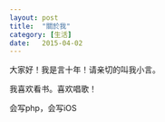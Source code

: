 ```yaml
---
layout: post
title:  "關於我"
category: [生活]
date:   2015-04-02 
---
```


大家好！我是言十年！请亲切的叫我小言。

我喜欢看书。喜欢唱歌！

会写php，会写iOS



